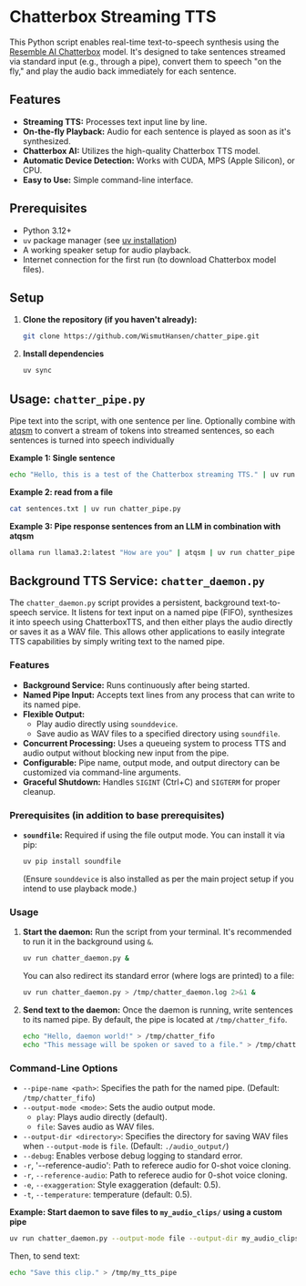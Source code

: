 # Chatterbox Streaming TTS

This Python script enables real-time text-to-speech synthesis using the [Resemble AI Chatterbox](https://github.com/resemble-ai/chatterbox) model. It's designed to take sentences streamed via standard input (e.g., through a pipe), convert them to speech "on the fly," and play the audio back immediately for each sentence.

## Features

- **Streaming TTS:** Processes text input line by line.
- **On-the-fly Playback:** Audio for each sentence is played as soon as it's synthesized.
- **Chatterbox AI:** Utilizes the high-quality Chatterbox TTS model.
- **Automatic Device Detection:** Works with CUDA, MPS (Apple Silicon), or CPU.
- **Easy to Use:** Simple command-line interface.

## Prerequisites

- Python 3.12+
- `uv` package manager (see [uv installation](https://github.com/astral-sh/uv))
- A working speaker setup for audio playback.
- Internet connection for the first run (to download Chatterbox model files).

## Setup

1. **Clone the repository (if you haven't already):**

    ```bash
    git clone https://github.com/WismutHansen/chatter_pipe.git
    ```

2. **Install dependencies**

    ```bash
    uv sync
    ```

## Usage: `chatter_pipe.py`

Pipe text into the script, with one sentence per line. Optionally combine with [atqsm](https://github.com/WismutHansen/async-tqsm) to convert a stream of tokens into streamed sentences, so each sentences is turned into speech individually

**Example 1: Single sentence**

```bash
echo "Hello, this is a test of the Chatterbox streaming TTS." | uv run chatter_pipe.py
```

**Example 2: read from a file**

```bash
cat sentences.txt | uv run chatter_pipe.py
```

**Example 3: Pipe response sentences from an LLM in combination with atqsm**

```bash
ollama run llama3.2:latest "How are you" | atqsm | uv run chatter_pipe.py
```

## Background TTS Service: `chatter_daemon.py`

The `chatter_daemon.py` script provides a persistent, background text-to-speech service. It listens for text input on a named pipe (FIFO), synthesizes it into speech using ChatterboxTTS, and then either plays the audio directly or saves it as a WAV file. This allows other applications to easily integrate TTS capabilities by simply writing text to the named pipe.

### Features

- **Background Service:** Runs continuously after being started.
- **Named Pipe Input:** Accepts text lines from any process that can write to its named pipe.
- **Flexible Output:**
  - Play audio directly using `sounddevice`.
  - Save audio as WAV files to a specified directory using `soundfile`.
- **Concurrent Processing:** Uses a queueing system to process TTS and audio output without blocking new input from the pipe.
- **Configurable:** Pipe name, output mode, and output directory can be customized via command-line arguments.
- **Graceful Shutdown:** Handles `SIGINT` (Ctrl+C) and `SIGTERM` for proper cleanup.

### Prerequisites (in addition to base prerequisites)

- **`soundfile`:** Required if using the file output mode. You can install it via pip:

  ```bash
  uv pip install soundfile
  ```

  (Ensure `sounddevice` is also installed as per the main project setup if you intend to use playback mode.)

### Usage

1. **Start the daemon:**
    Run the script from your terminal. It's recommended to run it in the background using `&`.

    ```bash
    uv run chatter_daemon.py &
    ```

    You can also redirect its standard error (where logs are printed) to a file:

    ```bash
    uv run chatter_daemon.py > /tmp/chatter_daemon.log 2>&1 &
    ```

2. **Send text to the daemon:**
    Once the daemon is running, write sentences to its named pipe. By default, the pipe is located at `/tmp/chatter_fifo`.

    ```bash
    echo "Hello, daemon world!" > /tmp/chatter_fifo
    echo "This message will be spoken or saved to a file." > /tmp/chatter_fifo
    ```

### Command-Line Options

- `--pipe-name <path>`: Specifies the path for the named pipe.
  (Default: `/tmp/chatter_fifo`)
- `--output-mode <mode>`: Sets the audio output mode.
  - `play`: Plays audio directly (default).
  - `file`: Saves audio as WAV files.
- `--output-dir <directory>`: Specifies the directory for saving WAV files when `--output-mode` is `file`.
  (Default: `./audio_output/`)
- `--debug`: Enables verbose debug logging to standard error.
- `-r`, '--reference-audio': Path to referece audio for 0-shot voice cloning.
- `-r`, `--reference-audio`: Path to referece audio for 0-shot voice cloning.
- `-e`, `--exaggeration`: Style exaggeration (default: 0.5).
- `-t`, `--temperature`: temperature (default: 0.5).

**Example: Start daemon to save files to `my_audio_clips/` using a custom pipe**

```bash
uv run chatter_daemon.py --output-mode file --output-dir my_audio_clips/ --pipe-name /tmp/my_tts_pipe &
```

Then, to send text:

```bash
echo "Save this clip." > /tmp/my_tts_pipe
```
